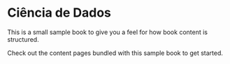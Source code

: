 Ciência de Dados
============================

This is a small sample book to give you a feel for how book content is
structured.

Check out the content pages bundled with this sample book to get started.
